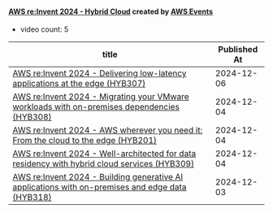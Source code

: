 

#### [AWS re:Invent 2024 - Hybrid Cloud](https://www.youtube.com/playlist?list=PL2yQDdvlhXf9CaAAwh0xonYlZ42LUFx2z) created by [AWS Events](https://www.youtube.com/channel/UCdoadna9HFHsxXWhafhNvKw)

* video count: 5 

| title                                                                                                                                           | Published At |
| ----------------------------------------------------------------------------------------------------------------------------------------------- | ------------ |
| [AWS re:Invent 2024 - Delivering low-latency applications at the edge (HYB307)](https://www.youtube.com/watch?v=IwxDiDCJA7E)                    | 2024-12-06   |
| [AWS re:Invent 2024 - Migrating your VMware workloads with on-premises dependencies (HYB308)](https://www.youtube.com/watch?v=ey9KCppvkrc)      | 2024-12-04   |
| [AWS re:Invent 2024 - AWS wherever you need it: From the cloud to the edge (HYB201)](https://www.youtube.com/watch?v=_1quMnn2TI0)               | 2024-12-04   |
| [AWS re:Invent 2024 - Well-architected for data residency with hybrid cloud services (HYB309)](https://www.youtube.com/watch?v=Lby2YjaUWXQ)     | 2024-12-04   |
| [AWS re:Invent 2024 - Building generative AI applications with on-premises and edge data (HYB318)](https://www.youtube.com/watch?v=o8ih9ELuS8E) | 2024-12-03   |